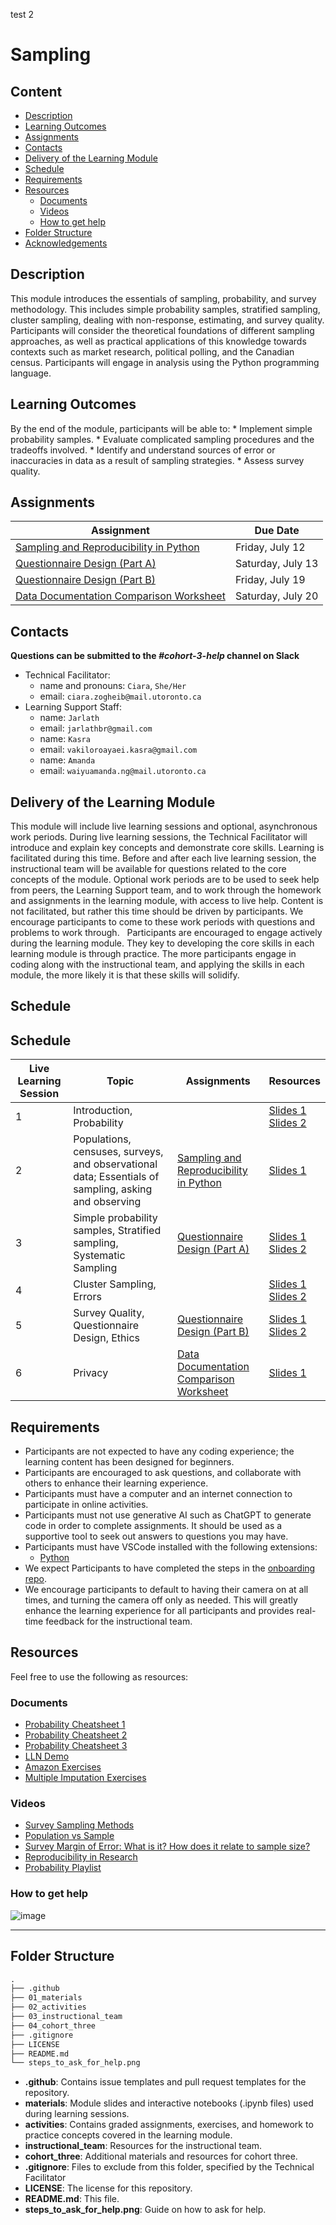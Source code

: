 test 2
# Sampling

## Content

-   [Description](#description)
-   [Learning Outcomes](#learning-outcomes)
-   [Assignments](#assignments)
-   [Contacts](#contacts)
-   [Delivery of the Learning Module](#delivery-of-the-learning-module)
-   [Schedule](#schedule)
-   [Requirements](#requirements)
-   [Resources](#resources)
    -   [Documents](#documents)
    -   [Videos](#videos)
    -   [How to get help](#how-to-get-help)
-   [Folder Structure](#folder-structure)
-   [Acknowledgements](#acknowledgements)

## Description

This module introduces the essentials of sampling, probability, and
survey methodology. This includes simple probability samples, stratified
sampling, cluster sampling, dealing with non-response, estimating, and
survey quality. Participants will consider the theoretical foundations
of different sampling approaches, as well as practical applications of
this knowledge towards contexts such as market research, political
polling, and the Canadian census. Participants will engage in analysis
using the Python programming language.

## Learning Outcomes

By the end of the module, participants will be able to: \* Implement
simple probability samples. \* Evaluate complicated sampling procedures
and the tradeoffs involved. \* Identify and understand sources of error
or inaccuracies in data as a result of sampling strategies. \* Assess
survey quality.

## Assignments

| Assignment                                                                                                                                                        | Due Date          |
|--------------------------------------------|----------------------------|
| [Sampling and Reproducibility in Python](https://github.com/UofT-DSI/sampling/blob/main/02_activities/assignments/a1_sampling_and_reproducibility.md)             | Friday, July 12   |
| [Questionnaire Design (Part A)](https://github.com/UofT-DSI/sampling/blob/main/02_activities/assignments/a2_questionnaire_design_part_a.md)                       | Saturday, July 13 |
| [Questionnaire Design (Part B)](https://github.com/UofT-DSI/sampling/blob/main/02_activities/assignments/a3_questionnaire_design_part_b.md)                       | Friday, July 19   |
| [Data Documentation Comparison Worksheet](https://github.com/UofT-DSI/sampling/blob/main/02_activities/assignments/a4_data_documentation_comparison_worksheet.md) | Saturday, July 20 |

## Contacts

**Questions can be submitted to the *#cohort-3-help* channel on Slack**

-   Technical Facilitator:
    -   name and pronouns: `Ciara`, `She/Her`
    -   email: `ciara.zogheib@mail.utoronto.ca`
-   Learning Support Staff:
    -   name: `Jarlath`
    -   email: `jarlathbr@gmail.com`
    -   name: `Kasra`
    -   email: `vakiloroayaei.kasra@gmail.com`
    -   name: `Amanda`
    -   email: `waiyuamanda.ng@mail.utoronto.ca`

## Delivery of the Learning Module

This module will include live learning sessions and optional,
asynchronous work periods. During live learning sessions, the Technical
Facilitator will introduce and explain key concepts and demonstrate core
skills. Learning is facilitated during this time. Before and after each
live learning session, the instructional team will be available for
questions related to the core concepts of the module. Optional work
periods are to be used to seek help from peers, the Learning Support
team, and to work through the homework and assignments in the learning
module, with access to live help. Content is not facilitated, but rather
this time should be driven by participants. We encourage participants to
come to these work periods with questions and problems to work through.
  Participants are encouraged to engage actively during the learning
module. They key to developing the core skills in each learning module
is through practice. The more participants engage in coding along with
the instructional team, and applying the skills in each module, the more
likely it is that these skills will solidify.   

## Schedule 

## Schedule
| Live Learning Session | Topic                                                                                                | Assignments                                                                                                       | Resources                                                                                                                                                 |
|------------------|--------------------|------------------|------------------|
| 1                     | Introduction, Probability                                                                            |                                                                                                                   | [Slides 1](./01_materials/slides/00_introduction_slides.pdf) <br> [Slides 2](./01_materials/slides/01_probability_slides.pdf)                             |
| 2                     | Populations, censuses, surveys, and observational data; Essentials of sampling, asking and observing | [Sampling and Reproducibility in Python](./02_activities/assignments/a1_sampling_and_reproducibility.md)          | [Slides 1](./01_materials/slides/02_population_census_surveys_and_observational_data_slides)                                                              |
| 3                     | Simple probability samples, Stratified sampling, Systematic Sampling                                 | [Questionnaire Design (Part A)](./02_activities/assignments/questionnaire_design_part_a.md)                       | [Slides 1](./01_materials/slides/03_simple_probability_samples_slides.pdf) <br> [Slides 2](./01_materials/slides/04_stratified_sampling_slides.pdf)       |
| 4                     | Cluster Sampling, Errors                                                                             |                                                                                                                   | [Slides 1](./01_materials/slides/05_cluster_sampling_slides.pdf) <br> [Slides 2](./01_materials/slides/06_errors_slides.pdf)                              |
| 5                     | Survey Quality, Questionnaire Design, Ethics                                                         | [Questionnaire Design (Part B)](./02_activities/assignments/questionnaire_design_part_b.md)                       | [Slides 1](./01_materials/slides/07_measures_of_quality_and_questionnaire_design_slides.pdf) <br> [Slides 2](./01_materials/slides/08_ethics_slides.pdf)  |
| 6                     | Privacy                                                                                              | [Data Documentation Comparison Worksheet](./02_activities/assignments/data_documentation_comparison_worksheet.md) | [Slides 1](./01_materials/slides/09_privacy_slides.pdf)                                                                                                   |



## Requirements

-   Participants are not expected to have any coding experience; the
    learning content has been designed for beginners.
-   Participants are encouraged to ask questions, and collaborate with
    others to enhance their learning experience.
-   Participants must have a computer and an internet connection to
    participate in online activities.
-   Participants must not use generative AI such as ChatGPT to generate
    code in order to complete assignments. It should be used as a
    supportive tool to seek out answers to questions you may have.
-   Participants must have VSCode installed with the following
    extensions:
    -   [Python](https://marketplace.visualstudio.com/items?itemName=ms-python.python)
-   We expect Participants to have completed the steps in the
    [onboarding repo](https://github.com/UofT-DSI/onboarding/).
-   We encourage participants to default to having their camera on at
    all times, and turning the camera off only as needed. This will
    greatly enhance the learning experience for all participants and
    provides real-time feedback for the instructional team.

## Resources

Feel free to use the following as resources:

### Documents

-   [Probability Cheatsheet
    1](./04_cohort_three/resources/probability_cheatsheet_1.pdf)
-   [Probability Cheatsheet
    2](./04_cohort_three/resources/probability_cheatsheet_2.pdf)
-   [Probability Cheatsheet
    3](./04_cohort_three/resources/probability_cheatsheet_3.png)
-   [LLN Demo](./04_cohort_three/resources/5.1_probability_lln_demo.py)
-   [Amazon Exercises](./04_cohort_three/resources/amazon_exercises.pdf)
-   [Multiple Imputation
    Exercises](./04_cohort_three/resources/sampling_multiple_imputation_exerises.py)

### Videos

-   [Survey Sampling
    Methods](https://www.youtube.com/watch?v=tuJnu8RAUuU)
-   [Population vs Sample](https://www.youtube.com/watch?v=r-rFO_2NsgI)
-   [Survey Margin of Error: What is it? How does it relate to sample
    size?](https://www.youtube.com/watch?v=nilZF1KmCg4)
-   [Reproducibility in
    Research](https://www.youtube.com/watch?v=EvoVb_QLRK8)
-   [Probability
    Playlist](https://www.youtube.com/playlist?list=PLC58778F28211FA19)

### How to get help

![image](./steps_to_ask_for_help.png)

<hr>

## Folder Structure

``` markdown
.
├── .github
├── 01_materials
├── 02_activities
├── 03_instructional_team
├── 04_cohort_three
├── .gitignore
├── LICENSE
├── README.md
└── steps_to_ask_for_help.png
```

-   **.github**: Contains issue templates and pull request templates for
    the repository.
-   **materials**: Module slides and interactive notebooks (.ipynb
    files) used during learning sessions.
-   **activities**: Contains graded assignments, exercises, and homework
    to practice concepts covered in the learning module.
-   **instructional_team**: Resources for the instructional team.
-   **cohort_three**: Additional materials and resources for cohort
    three.
-   **.gitignore**: Files to exclude from this folder, specified by the
    Technical Facilitator
-   **LICENSE**: The license for this repository.
-   **README.md**: This file.
-   **steps_to_ask_for_help.png**: Guide on how to ask for help.
